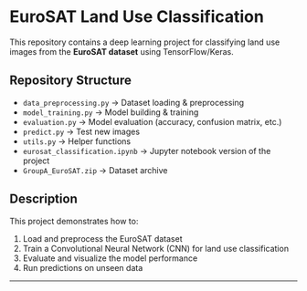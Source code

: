 # EuroSAT Land Use Classification

This repository contains a deep learning project for classifying land use images from the **EuroSAT dataset** using TensorFlow/Keras.

## Repository Structure
- `data_preprocessing.py` → Dataset loading & preprocessing
- `model_training.py` → Model building & training
- `evaluation.py` → Model evaluation (accuracy, confusion matrix, etc.)
- `predict.py` → Test new images
- `utils.py` → Helper functions
- `eurosat_classification.ipynb` → Jupyter notebook version of the project
- `GroupA_EuroSAT.zip` → Dataset archive

## Description
This project demonstrates how to:
1. Load and preprocess the EuroSAT dataset
2. Train a Convolutional Neural Network (CNN) for land use classification
3. Evaluate and visualize the model performance
4. Run predictions on unseen data

---
